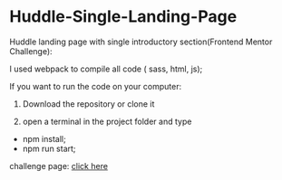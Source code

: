 # Huddle-Single-Landing-Page
Huddle landing page with single introductory section(Frontend Mentor Challenge):

I used webpack to compile all code ( sass, html, js); 

If you want to run the code on your computer: 
1. Download the repository or clone it 

2. open a terminal in the project folder and type 
- npm install; 
- npm run start; 

challenge page: [click here](https://beta.frontendmentor.io/challenges/huddle-landing-page-with-single-introductory-section-5ca5f0ef1e82137ec91a50fa)

